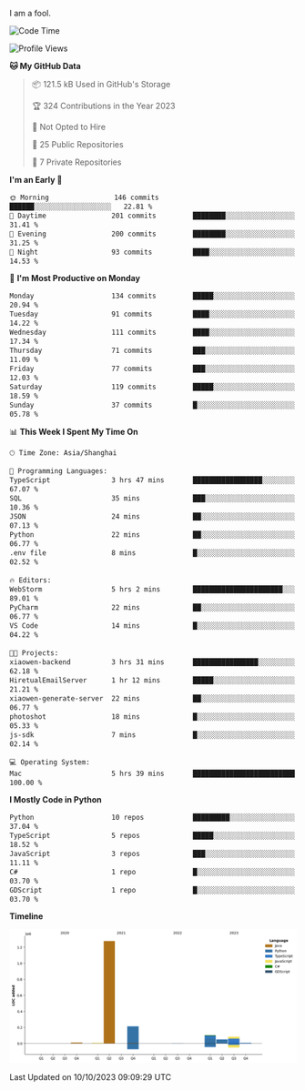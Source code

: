 I am a fool.

<!--START_SECTION:waka-->
![Code Time](http://img.shields.io/badge/Code%20Time-754%20hrs%2026%20mins-blue)

![Profile Views](http://img.shields.io/badge/Profile%20Views-0-blue)

**🐱 My GitHub Data** 

> 📦 121.5 kB Used in GitHub's Storage 
 > 
> 🏆 324 Contributions in the Year 2023
 > 
> 🚫 Not Opted to Hire
 > 
> 📜 25 Public Repositories 
 > 
> 🔑 7 Private Repositories 
 > 
**I'm an Early 🐤** 

```text
🌞 Morning                146 commits         ██████░░░░░░░░░░░░░░░░░░░   22.81 % 
🌆 Daytime                201 commits         ████████░░░░░░░░░░░░░░░░░   31.41 % 
🌃 Evening                200 commits         ████████░░░░░░░░░░░░░░░░░   31.25 % 
🌙 Night                  93 commits          ████░░░░░░░░░░░░░░░░░░░░░   14.53 % 
```
📅 **I'm Most Productive on Monday** 

```text
Monday                   134 commits         █████░░░░░░░░░░░░░░░░░░░░   20.94 % 
Tuesday                  91 commits          ████░░░░░░░░░░░░░░░░░░░░░   14.22 % 
Wednesday                111 commits         ████░░░░░░░░░░░░░░░░░░░░░   17.34 % 
Thursday                 71 commits          ███░░░░░░░░░░░░░░░░░░░░░░   11.09 % 
Friday                   77 commits          ███░░░░░░░░░░░░░░░░░░░░░░   12.03 % 
Saturday                 119 commits         █████░░░░░░░░░░░░░░░░░░░░   18.59 % 
Sunday                   37 commits          █░░░░░░░░░░░░░░░░░░░░░░░░   05.78 % 
```


📊 **This Week I Spent My Time On** 

```text
🕑︎ Time Zone: Asia/Shanghai

💬 Programming Languages: 
TypeScript               3 hrs 47 mins       █████████████████░░░░░░░░   67.07 % 
SQL                      35 mins             ███░░░░░░░░░░░░░░░░░░░░░░   10.36 % 
JSON                     24 mins             ██░░░░░░░░░░░░░░░░░░░░░░░   07.13 % 
Python                   22 mins             ██░░░░░░░░░░░░░░░░░░░░░░░   06.77 % 
.env file                8 mins              █░░░░░░░░░░░░░░░░░░░░░░░░   02.52 % 

🔥 Editors: 
WebStorm                 5 hrs 2 mins        ██████████████████████░░░   89.01 % 
PyCharm                  22 mins             ██░░░░░░░░░░░░░░░░░░░░░░░   06.77 % 
VS Code                  14 mins             █░░░░░░░░░░░░░░░░░░░░░░░░   04.22 % 

🐱‍💻 Projects: 
xiaowen-backend          3 hrs 31 mins       ████████████████░░░░░░░░░   62.18 % 
HiretualEmailServer      1 hr 12 mins        █████░░░░░░░░░░░░░░░░░░░░   21.21 % 
xiaowen-generate-server  22 mins             ██░░░░░░░░░░░░░░░░░░░░░░░   06.77 % 
photoshot                18 mins             █░░░░░░░░░░░░░░░░░░░░░░░░   05.33 % 
js-sdk                   7 mins              █░░░░░░░░░░░░░░░░░░░░░░░░   02.14 % 

💻 Operating System: 
Mac                      5 hrs 39 mins       █████████████████████████   100.00 % 
```

**I Mostly Code in Python** 

```text
Python                   10 repos            █████████░░░░░░░░░░░░░░░░   37.04 % 
TypeScript               5 repos             █████░░░░░░░░░░░░░░░░░░░░   18.52 % 
JavaScript               3 repos             ███░░░░░░░░░░░░░░░░░░░░░░   11.11 % 
C#                       1 repo              █░░░░░░░░░░░░░░░░░░░░░░░░   03.70 % 
GDScript                 1 repo              █░░░░░░░░░░░░░░░░░░░░░░░░   03.70 % 
```



**Timeline**

![Lines of Code chart](https://raw.githubusercontent.com/VeejaLiu/VeejaLiu/master/assets/bar_graph.png)


 Last Updated on 10/10/2023 09:09:29 UTC
<!--END_SECTION:waka-->
